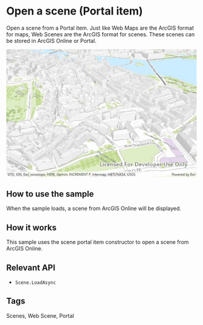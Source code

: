 # Open a scene (Portal item)

Open a scene from a Portal item. Just like Web Maps are the ArcGIS format for maps, Web Scenes are the ArcGIS format for scenes. These scenes can be stored in ArcGIS Online or Portal. 

![](OpenScene.jpg)

## How to use the sample

When the sample loads, a scene from ArcGIS Online will be displayed. 

## How it works

This sample uses the scene portal item constructor to open a scene from ArcGIS Online.

## Relevant API

* `Scene.LoadAsync`

## Tags

Scenes, Web Scene, Portal